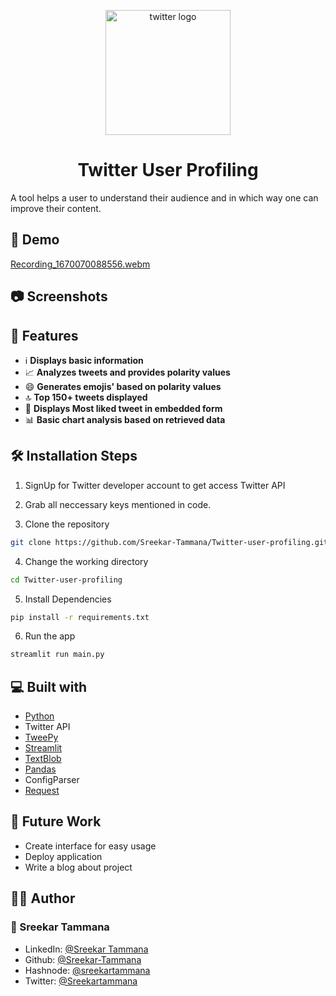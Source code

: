 <p align="center">
    <img alt="twitter logo" src="https://user-images.githubusercontent.com/42037409/205439900-d72be377-697e-4d31-ae30-f30439b1b349.png" width="200" /
</p>
<h1 align="center">Twitter User Profiling</h1>

A tool helps a user to understand their audience and in which way one can improve their content.

## 🚀 Demo
[Recording_1670070088556.webm](https://user-images.githubusercontent.com/42037409/205440815-42204a4a-447c-4abe-b054-e4d125cd4bb5.webm)

## 📷 Screenshots

## 🧐 Features
- ℹ **Displays basic information**
- 📈 **Analyzes tweets and provides polarity values**
- 😄 **Generates emojis' based on polarity values**
- 🔝 **Top 150+ tweets displayed**
- 🌟 **Displays Most liked tweet in embedded form**
- 📊 **Basic chart analysis based on retrieved data**

## 🛠️ Installation Steps

1. SignUp for Twitter developer account to get access Twitter API
2. Grab all neccessary keys mentioned in code.

3. Clone the repository

```bash
git clone https://github.com/Sreekar-Tammana/Twitter-user-profiling.git
```
4. Change the working directory

```bash
cd Twitter-user-profiling
```

5. Install Dependencies

```bash
pip install -r requirements.txt
```

6. Run the app
```bash
streamlit run main.py
```

## 💻 Built with
- [Python](https://python.org/)
- Twitter API
- [TweePy](https://www.tweepy.org/)
- [Streamlit](https://streamlit.io/)
- [TextBlob](https://textblob.readthedocs.io/en/dev/)
- [Pandas](https://pandas.pydata.org/)
- ConfigParser
- [Request](https://pypi.org/project/requests/)

## 🌈 Future Work
- Create interface for easy usage
- Deploy application
- Write a blog about project

## 👨‍💻 Author

### 👤 Sreekar Tammana
- LinkedIn: [@Sreekar Tammana](https://www.linkedin.com/in/sreekar-tammana)
- Github: [@Sreekar-Tammana](https://github.com/Sreekar-Tammana)
- Hashnode: [@sreekartammana](https://hashnode.com/@sreekartammana)
- Twitter: [@Sreekartammana](https://twitter.com/Sreekartammana)

